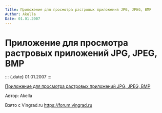 ```yaml
---
Title: Приложение для просмотра растровых приложений JPG, JPEG, BMP
Author: Akella
Date: 01.01.2007
---
```



Приложение для просмотра растровых приложений JPG, JPEG, BMP
============================================================

::: {.date}
01.01.2007
:::


[Приложение для просмотра растровых приложений JPG, JPEG, BMP](10_2.zip)

Автор: Akella

Взято с Vingrad.ru <https://forum.vingrad.ru>
